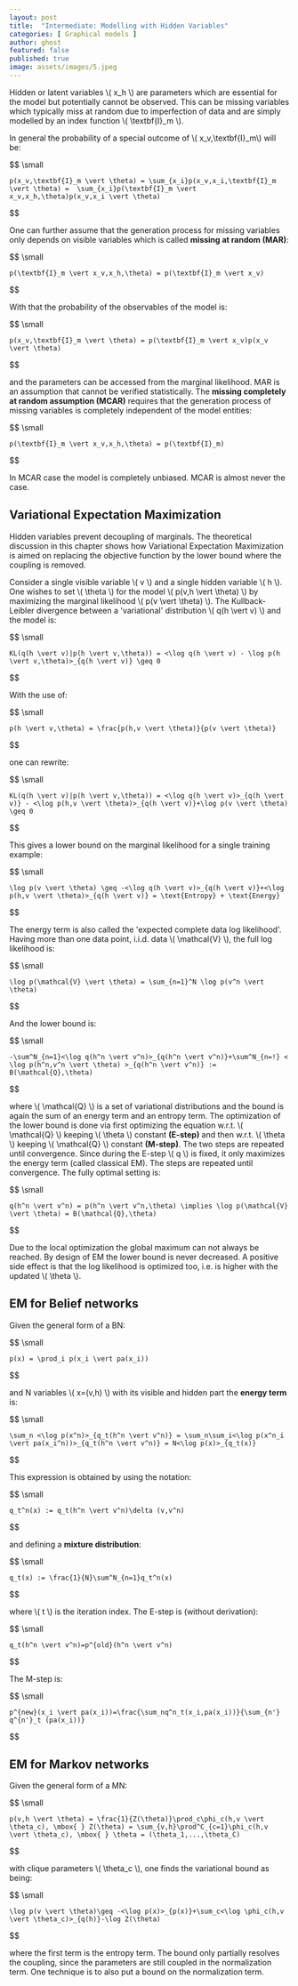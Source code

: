 ```yaml
---
layout: post
title:  "Intermediate: Modelling with Hidden Variables"
categories: [ Graphical models ]
author: ghost
featured: false
published: true
image: assets/images/5.jpeg
---
```


Hidden or latent variables \\( x_h \\) are parameters which are essential for the model but potentially cannot be observed. This can be missing variables which typically miss at random due to imperfection of data and are simply modelled by an index function \\( \textbf{I}_m \\). 

In general the probability of a special outcome of \\( x_v,\textbf{I}_m\\) will be:

$$ \small

    p(x_v,\textbf{I}_m \vert \theta) = \sum_{x_i}p(x_v,x_i,\textbf{I}_m \vert \theta) =  \sum_{x_i}p(\textbf{I}_m \vert x_v,x_h,\theta)p(x_v,x_i \vert \theta)
$$

One can further assume that the generation process for missing variables only depends on visible variables which is called **missing at random (MAR)**:

$$ \small

    p(\textbf{I}_m \vert x_v,x_h,\theta) = p(\textbf{I}_m \vert x_v)
$$

With that the probability of the observables of the model is:

$$ \small

    p(x_v,\textbf{I}_m \vert \theta) = p(\textbf{I}_m \vert x_v)p(x_v \vert \theta)
$$

and the parameters can be accessed from the marginal likelihood. MAR is an assumption that cannot be verified statistically.
The **missing completely at random assumption (MCAR)** requires that the generation process of missing variables is completely independent of the model entities:

$$ \small

    p(\textbf{I}_m \vert x_v,x_h,\theta) = p(\textbf{I}_m)
$$

In MCAR case the model is completely unbiased. MCAR is almost never the case.

## Variational Expectation Maximization
Hidden variables prevent decoupling of marginals. The theoretical discussion in this chapter shows how Variational Expectation Maximization is aimed on replacing the objective function by the lower bound where the coupling is removed.

Consider a single visible variable \\( v \\) and a single hidden variable \\( h \\). One wishes to set \\( \theta \\) for the model \\( p(v,h \vert \theta) \\) by maximizing the marginal likelihood \\( p(v \vert \theta) \\). The Kullback-Leibler divergence between a 'variational' distribution \\( q(h \vert v) \\) and the model is:

$$ \small

    KL(q(h \vert v)|p(h \vert v,\theta)) = <\log q(h \vert v) - \log p(h \vert v,\theta)>_{q(h \vert v)} \geq 0
$$

With the use of:

$$ \small

    p(h \vert v,\theta) = \frac{p(h,v \vert \theta)}{p(v \vert \theta)}
$$

one can rewrite:

$$ \small

    KL(q(h \vert v)|p(h \vert v,\theta)) = <\log q(h \vert v)>_{q(h \vert v)} - <\log p(h,v \vert \theta)>_{q(h \vert v)}+\log p(v \vert \theta) \geq 0  
$$

This gives a lower bound on the marginal likelihood for a single training example:

$$ \small

    \log p(v \vert \theta) \geq -<\log q(h \vert v)>_{q(h \vert v)}+<\log p(h,v \vert \theta)>_{q(h \vert v)} = \text{Entropy} + \text{Energy} 
$$

The energy term is also called the 'expected complete data log likelihood'. Having more than one data point, i.i.d. data \\( \mathcal{V} \\), the full log likelihood is:

$$ \small

    \log p(\mathcal{V} \vert \theta) = \sum_{n=1}^N \log p(v^n \vert \theta)  
$$

And the lower bound is:

$$ \small

    -\sum^N_{n=1}<\log q(h^n \vert v^n)>_{q(h^n \vert v^n)}+\sum^N_{n=!} < \log p(h^n,v^n \vert \theta) >_{q(h^n \vert v^n)} := B(\mathcal{Q},\theta) 
$$

where \\( \mathcal{Q} \\) is a set of variational distributions and the bound is again the sum of an energy term and an entropy term. The optimization of the lower bound is done via first optimizing the equation w.r.t. \\( \mathcal{Q} \\) keeping \\( \theta \\) constant **(E-step)** and then w.r.t. \\( \theta \\) keeping \\( \mathcal{Q} \\) constant **(M-step)**. The two steps are repeated until convergence. Since during the E-step \\( q \\) is fixed, it only maximizes the energy term (called classical EM). The steps are repeated until convergence. The fully optimal setting is:

$$ \small

    q(h^n \vert v^n) = p(h^n \vert v^n,\theta) \implies \log p(\mathcal{V} \vert \theta) = B(\mathcal{Q},\theta) 
$$

Due to the local optimization the global maximum can not always be reached. By design of EM the lower bound is never decreased. A positive side effect is that the log likelihood is optimized too, i.e. is higher with the updated \\( \theta \\).

## EM for Belief networks

Given the general form of a BN:

$$ \small

    p(x) = \prod_i p(x_i \vert pa(x_i))
$$

and N variables \\( x=(v,h) \\) with its visible and hidden part the **energy term** is:

$$ \small

    \sum_n <\log p(x^n)>_{q_t(h^n \vert v^n)} = \sum_n\sum_i<\log p(x^n_i \vert pa(x_i^n))>_{q_t(h^n \vert v^n)} = N<\log p(x)>_{q_t(x)}
$$

This expression is obtained by using the notation:

$$ \small

    q_t^n(x) := q_t(h^n \vert v^n)\delta (v,v^n)
$$

and defining a **mixture distribution**:

$$ \small

    q_t(x) := \frac{1}{N}\sum^N_{n=1}q_t^n(x) 
$$

where \\( t \\) is the iteration index. The E-step is (without derivation):

$$ \small

    q_t(h^n \vert v^n)=p^{old}(h^n \vert v^n)
$$

The M-step is:

$$ \small

    p^{new}(x_i \vert pa(x_i))=\frac{\sum_nq^n_t(x_i,pa(x_i))}{\sum_{n'} q^{n'}_t (pa(x_i))}
$$

## EM for Markov networks

Given the general form of a MN:

$$ \small

    p(v,h \vert \theta) = \frac{1}{Z(\theta)}\prod_c\phi_c(h,v \vert \theta_c), \mbox{ } Z(\theta) = \sum_{v,h}\prod^C_{c=1}\phi_c(h,v \vert \theta_c), \mbox{ } \theta = (\theta_1,...,\theta_C)
$$

with clique parameters \\( \theta_c \\), one finds the variational bound as being:

$$ \small

    \log p(v \vert \theta)\geq -<\log p(x)>_{p(x)}+\sum_c<\log \phi_c(h,v \vert \theta_c)>_{q(h)}-\log Z(\theta)
$$

where the first term is the entropy term. The bound only partially resolves the coupling, since the parameters are still coupled in the normalization term. One technique is to also put a bound on the normalization term. 
